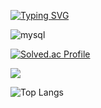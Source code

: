 [![Typing SVG](https://readme-typing-svg.demolab.com?font=Fira+Code&pause=1000&color=F7B7D4&width=435&lines=Welcome+to+Sehyun's+Github)](https://git.io/typing-svg)

![mysql](https://img.shields.io/badge/mysql-4479A1.svg?&style=for-the-badge&logo=mysql&logoColor=white)


[![Solved.ac Profile](http://mazassumnida.wtf/api/generate_badge?boj=kkkimsh)](https://solved.ac/kkkimsh)

<img src="http://mazandi.herokuapp.com/api?handle={kkkimsh}&theme=dark"/>

![Top Langs](https://github-readme-stats.vercel.app/api/top-langs/?username=kkshyun&theme=dracula)

<!--
**kkshyun/kkshyun** is a ✨ _special_ ✨ repository because its `README.md` (this file) appears on your GitHub profile.

Here are some ideas to get you started:

- 🔭 I’m currently working on ...
- 🌱 I’m currently learning ...
- 👯 I’m looking to collaborate on ...
- 🤔 I’m looking for help with ...
- 💬 Ask me about ...
- 📫 How to reach me: ...
- 😄 Pronouns: ...
- ⚡ Fun fact: ...
-->
